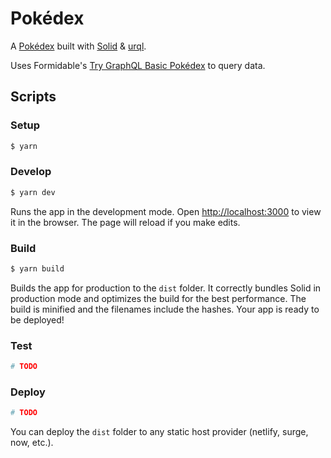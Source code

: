 # Pokédex

A [Pokédex](https://www.pokemon.com/us/pokedex/) built with [Solid](https://solidjs.com) & [urql](https://formidable.com/open-source/urql/).

Uses Formidable's [Try GraphQL Basic Pokédex](https://trygql.formidable.dev/) to query data.

## Scripts

### Setup

```bash
$ yarn
```

### Develop

```bash
$ yarn dev
```

Runs the app in the development mode. Open [http://localhost:3000](http://localhost:3000) to view it in the browser. The page will reload if you make edits.

### Build

```bash
$ yarn build
```

Builds the app for production to the `dist` folder. It correctly bundles Solid in production mode and optimizes the build for the best performance. The build is minified and the filenames include the hashes. Your app is ready to be deployed!

### Test

```bash
# TODO
```

### Deploy

```bash
# TODO
```

You can deploy the `dist` folder to any static host provider (netlify, surge, now, etc.).
